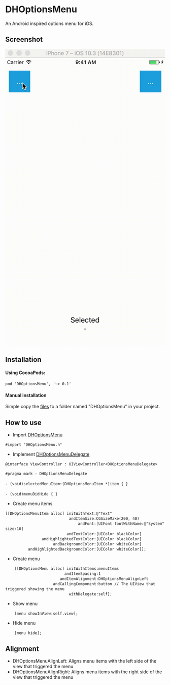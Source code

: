 DHOptionsMenu
=============
An Android inspired options menu for iOS.

## Screenshot
[![](https://github.com/dhumblet/DHOptionsMenu/blob/master/Demo.gif)](https://github.com/dhumblet/DHOptionsMenu/blob/master/Demo.gif)

## Installation

#### Using CocoaPods:
```
pod 'DHOptionsMenu', '~> 0.1'
```

#### Manual installation

Simple copy the [files](https://github.com/dhumblet/DHOptionsMenu/tree/master/DHOptionsMenu) to a folder named "DHOptionsMenu" in your project.

## How to use

- Import [DHOptionsMenu](https://github.com/dhumblet/DHOptionsMenu/blob/master/DHOptionsMenu/DHOptionsMenu.h)
``` objc
#import "DHOptionsMenu.h"
```

- Implement [DHOptionsMenuDelegate](https://github.com/dhumblet/DHOptionsMenu/blob/master/DHOptionsMenu/DHOptionsMenu.h)
``` objc
@interface ViewController : UIViewController<DHOptionsMenuDelegate>
``` 

``` objc
#pragma mark - DHOptionsMenuDelegate 

- (void)selectedMenuItem:(DHOptionsMenuItem *)item { }

- (void)menuDidHide { }
``` 

- Create menu items
``` objc
[[DHOptionsMenuItem alloc] initWithText:@"Text"
                            andItemSize:CGSizeMake(200, 40)
                                andFont:[UIFont fontWithName:@"System" size:10]
                           andTextColor:[UIColor blackColor]
                andHighlightedTextColor:[UIColor blackColor]
                     andBackgroundColor:[UIColor whiteColor]
          andHighlightedBackgroundColor:[UIColor whiteColor]];
``` 

- Create menu 
``` objc
    [[DHOptionsMenu alloc] initWithItems:menuItems
                          andItemSpacing:1
                        andItemAlignment:DHOptionsMenuAlignLeft
                     andCallingComponent:button // The UIView that triggered showing the menu
                            withDelegate:self];
``` 

- Show menu
``` objc
	[menu showInView:self.view];
``` 

- Hide menu 
``` objc
	[menu hide];
``` 

## Alignment
- DHOptionsMenuAlignLeft: Aligns menu items with the left side of the view that triggered the menu
- DHOptionsMenuAlignRight: Aligns menu items with the right side of the view that triggered the menu
    